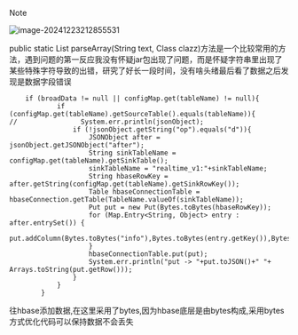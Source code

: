 > [!NOTE]
>
> ![image-20241223212855531](C:\Users\86131\AppData\Roaming\Typora\typora-user-images\image-20241223212855531.png)
>
> public static List parseArray(String text, Class clazz)方法是一个比较常用的方法，遇到问题的第一反应我没有怀疑jar包出现了问题，而是怀疑字符串里出现了某些特殊字符导致的出错，研究了好长一段时间，没有啥头绪最后看了数据之后发现是数据字段错误
>
> 
>
> ```
>     if (broadData != null || configMap.get(tableName) != null){
>             if (configMap.get(tableName).getSourceTable().equals(tableName)){
> //                System.err.println(jsonObject);
>                 if (!jsonObject.getString("op").equals("d")){
>                     JSONObject after = jsonObject.getJSONObject("after");
>                     String sinkTableName = configMap.get(tableName).getSinkTable();
>                     sinkTableName = "realtime_v1:"+sinkTableName;
>                     String hbaseRowKey = after.getString(configMap.get(tableName).getSinkRowKey());
>                     Table hbaseConnectionTable = hbaseConnection.getTable(TableName.valueOf(sinkTableName));
>                     Put put = new Put(Bytes.toBytes(hbaseRowKey));
>                     for (Map.Entry<String, Object> entry : after.entrySet()) {
>                         put.addColumn(Bytes.toBytes("info"),Bytes.toBytes(entry.getKey()),Bytes.toBytes(String.valueOf(entry.getValue())));
>                     }
>                     hbaseConnectionTable.put(put);
>                     System.err.println("put -> "+put.toJSON()+" "+ Arrays.toString(put.getRow()));
>                 }
>             }
>         }
> ```
>
> 往hbase添加数据,在这里采用了bytes,因为hbase底层是由bytes构成,采用bytes方式优化代码可以保持数据不会丢失


